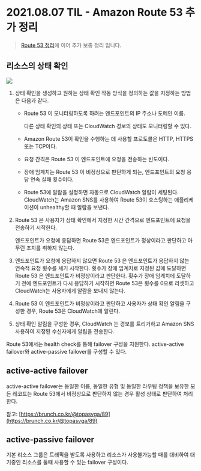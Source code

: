 # 2021.08.07 TIL - Amazon Route 53 추가 정리

> [Route 53 정리](../july/day20.md)에 이어 추가 보충 정리 입니다.

## 리소스의 상태 확인

![](https://user-images.githubusercontent.com/30178507/129717727-4291b4d0-4b64-4582-9818-a7ce44d44004.png)

1. 상태 확인을 생성하고 원하는 상태 확인 작동 방식을 정의하는 값을 지정하는 방법은 다음과 같다.

   - Route 53 이 모니터링하도록 하려는 엔드포인트의 IP 주소나 도메인 이름.

       다른 상태 확인의 상태 또는 CloudWatch 경보의 상태도 모니터링할 수 있다.

   - Amazon Route 53이 확인을 수행하는 데 사용할 프로토콜은 HTTP, HTTPS 또는 TCP이다.
   - 요청 간격은 Route 53 이 엔드포인트에 요청을 전송하는 빈도이다.
   - 장애 임계치는 Route 53 이 비정상으로 판단하게 되는, 엔드포인트의 요청 응답 연속 실패 횟수이다.
   - Route 53에 알람을 설정하면 자동으로 CloudWatch 알람이 세팅된다. CloudWatch는 Amazon SNS를 사용하여 Route 53이 호스팅하는 애플리케이션이 unhealthy할 때 알람을 보낸다.

2. Route 53 은 사용자가 상태 확인에서 지정한 시간 간격으로 엔드포인트에 요청을 전송하기 시작한다.

    엔드포인트가 요청에 응답하면 Route 53은 엔드포인트가 정상이라고 판단하고 아무런 조치를 취하지 않는다.

3. 엔드포인트가 요청에 응답하지 않으면 Route 53 은 엔드포인트가 응답하지 않는 연속적 요청 횟수를 세기 시작한다. 횟수가 장애 임계치로 지정된 값에 도달하면 Route 53 은 엔드포인트가 비정상이라고 판단한다. 횟수가 장애 임계치에 도달하기 전에 엔드포인트가 다시 응답하기 시작하면 Route 53은 횟수를 0으로 리셋하고 CloudWatch는 사용자에게 알람을 보내지 않는다.

4. Route 53 이 엔드포인트가 비정상이라고 판단하고 사용자가 상태 확인 알림을 구성한 경우, Route 53은 CloudWatch에 알린다.

5. 상태 확인 알림을 구성한 경우, CloudWatch 는 경보를 트리거하고 Amazon SNS 사용하여 지정된 수신자에게 알림을 전송한다.

Route 53에서는 health check를 통해 failover 구성을 지원한다. active-active failover와 active-passive failover를 구성할 수 있다.

## active-active failover

active-active failover는 동일한 이름, 동일한 유형 및 동일한 라우팅 정책을 보유한 모든 레코드는 Route 53에서 비정상으로 판단하지 않는 경우 활성 상태로 판단하여 처리한다.

참고: [https://brunch.co.kr/@topasvga/89](https://brunch.co.kr/@topasvga/89)

## active-passive failover

기본 리소스 그룹은 트래픽을 받도록 사용하고 리소스가 사용불가능할 때를 대비하여 대기중인 리소스를 둘때 사용할 수 있는 failover 구성이다.
